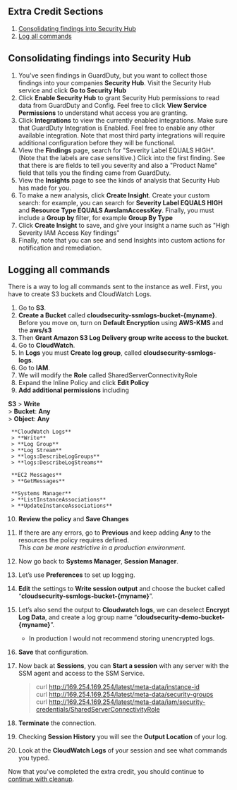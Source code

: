 ## Extra Credit Sections

1.    [Consolidating findings into Security Hub](#consolidating-findings-into-security-hub)
2.    [Log all commands](#logging-all-commands)

## Consolidating findings into Security Hub
1. You've seen findings in GuardDuty, but you want to collect those findings into your companies **Security Hub**.  Visit the Security Hub service and click **Go to Security Hub**
2. Click **Enable Security Hub** to grant Security Hub permissions to read data from GuardDuty and Config.  Feel free to click **View Service Permissions** to understand what access you are granting.
3. Click **Integrations** to view the currently enabled integrations.  Make sure that GuardDuty Integration is Enabled.  Feel free to enable any other available integration.  Note that most third party integrations will require additional configuration before they will be functional.
4. View the **Findings** page, search for "Severity Label EQUALS HIGH".  (Note that the labels are case sensitive.) Click into the first finding. See that there is are fields to tell you severity and also a "Product Name" field that tells you the finding came from GuardDuty.
5. View the **Insights** page to see the kinds of analysis that Security Hub has made for you.
6. To make a new analysis, click **Create Insight**. Create your custom search: for example, you can search for **Severity Label EQUALS HIGH** and **Resource Type EQUALS AwsIamAccessKey**.  Finally, you must include a **Group by** filter, for example **Group By Type**
7. Click **Create Insight** to save, and give your insight a name such as "High Severity IAM Access Key findings"
8. Finally, note that you can see and send Insights into custom actions for notification and remediation.



## Logging all commands
There is a way to log all commands sent to the instance as well. First, you have to create S3 buckets and CloudWatch Logs.

1.    Go to **S3**.
2.    **Create a Bucket** called **cloudsecurity-ssmlogs-bucket-{myname}**. Before you move on, turn on **Default Encryption** using **AWS-KMS** and the **aws/s3**
3.    Then **Grant Amazon S3 Log Delivery group write access to the bucket**.
4.    Go to **CloudWatch**.
5.    In **Logs** you must **Create log group**, called **cloudsecurity-ssmlogs-logs**.
6.    Go to **IAM**.
7.    We will modify the **Role** called SharedServerConnectivityRole
8.    Expand the Inline Policy and click **Edit Policy**
9.    **Add additional permissions** including

[//]: # (Comment: To make linebreaks work here, you have to have two invisible spaces after each line.)
  	 **S3**
	 > **Write**   
	 > **Bucket**: **Any**   
	 > **Object**: **Any**

  	 **CloudWatch Logs**
	 > **Write**   
	 > **Log Group**   
	 > **Log Stream**   
	 > **logs:DescribeLogGroups**   
	 > **logs:DescribeLogStreams**   

  	 **EC2 Messages**
	 > **GetMessages**   

	 **Systems Manager**
	 > **ListInstanceAssociations**   
	 > **UpdateInstanceAssociations**   

10.    **Review the policy** and **Save Changes**
11.    If there are any errors, go to **Previous** and keep adding **Any** to the resources the policy requires defined.  
_This can be more restrictive in a production environment._
12.    Now go back to **Systems Manager**, **Session Manager**.
13.    Let’s use **Preferences** to set up logging.
14.    **Edit** the settings to **Write session output** and choose the bucket called “**cloudsecurity-ssmlogs-bucket-{myname}**”. 
15.    Let’s also send the output to **Cloudwatch logs**, we can deselect **Encrypt Log Data**, and create a log group name “**cloudsecurity-demo-bucket-{myname}**”.
         * In production I would not recommend storing unencrypted logs.
16.    **Save** that configuration.
17.    Now back at **Sessions**, you can **Start a session** with any server with the SSM agent and access to the SSM Service.

        >  curl http://169.254.169.254/latest/meta-data/instance-id  
        >  curl http://169.254.169.254/latest/meta-data/security-groups  
        >  curl http://169.254.169.254/latest/meta-data/iam/security-credentials/SharedServerConnectivityRole  

18.    **Terminate** the connection.
19.    Checking **Session History** you will see the **Output Location** of your log.
20.    Look at the **CloudWatch Logs** of your session and see what commands you typed.

Now that you've completed the extra credit, you should continue to [continue with cleanup](./cleanup.md).
